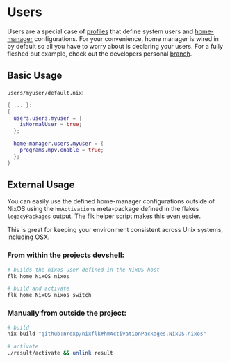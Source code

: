 # Users

Users are a special case of [profiles](../profiles) that define system
users and [home-manager][home-manager] configurations. For your convenience,
home manager is wired in by default so all you have to worry about is declaring
your users. For a fully fleshed out example, check out the developers personal
[branch](https://github.com/nrdxp/nixflk/tree/nrd/users/nrd/default.nix).

## Basic Usage
`users/myuser/default.nix`:
```nix
{ ... }:
{
  users.users.myuser = {
    isNormalUser = true;
  };

  home-manager.users.myuser = {
    programs.mpv.enable = true;
  };
}

```

## External Usage
You can easily use the defined home-manager configurations outside of NixOS
using the `hmActivations` meta-package defined in the flakes `legacyPackages`
output. The [flk](../doc/flk) helper script makes this even easier.

This is great for keeping your environment consistent across Unix systems,
including OSX.

### From within the projects devshell:
```sh
# builds the nixos user defined in the NixOS host
flk home NixOS nixos

# build and activate
flk home NixOS nixos switch
```

### Manually from outside the project:
```sh
# build
nix build "github:nrdxp/nixflk#hmActivationPackages.NixOS.nixos"

# activate
./result/activate && unlink result
```

[home-manager]: https://nix-community.github.io/home-manager
